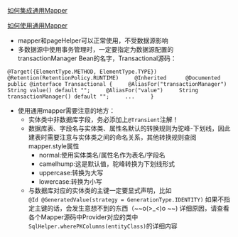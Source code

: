 
[如何集成通用Mapper](http://git.oschina.net/free/Mapper/blob/master/wiki/mapper3/2.Integration.md)

[如何使用通用Mapper](http://git.oschina.net/free/Mapper/blob/master/wiki/mapper3/3.Use.md)


- mapper和pageHelper可以正常使用，不受数据源影响
- 多数据源中使用事务管理时，一定要指定为数据源配置的transactionManager Bean的名字，Transactional源码：

``
    @Target({ElementType.METHOD, ElementType.TYPE})    
    @Retention(RetentionPolicy.RUNTIME)    
    @Inherited     
    @Documented    
    public @interface Transactional {    
        @AliasFor("transactionManager")    
        String value() default "";    
        @AliasFor("value")    
        String transactionManager() default "";    
        ...    
    }
``

-  使用通用mapper需要注意的地方：
    - 实体类中非数据库字段，务必添加上`@Transient`注解！
    - 数据库表、字段名与实体类、属性名默认的转换规则为驼峰-下划线，因此建表时需要注意与实体类之间的命名关系，其他转换规则查阅mapper.style属性
        - normal:使用实体类名/属性名作为表名/字段名
        - camelhump:这是默认值，驼峰转换为下划线形式
        - uppercase:转换为大写
        - lowercase:转换为小写
    - 与数据库对应的实体类的主键一定要显式声明，比如  
    `@Id
     	@GeneratedValue(strategy = GenerationType.IDENTITY)`
     	如果不指定主键的话，会发生意想不到的东西（~~o(>_<)o ~~)
     	详细原因，请查看各个Mapper源码中Provider对应的类中
     	`SqlHelper.wherePKColumns(entityClass)`的详细内容
     	
